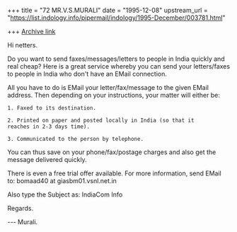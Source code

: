 +++
title = "72 MR.V.S.MURALI"
date = "1995-12-08"
upstream_url = "https://list.indology.info/pipermail/indology/1995-December/003781.html"

+++
[Archive link](https://list.indology.info/pipermail/indology/1995-December/003781.html)


Hi netters.

Do you want to send faxes/messages/letters to people in India quickly and 
real cheap? Here is a great service whereby you can send your 
letters/faxes to people in India who don't have an EMail connection.

All you have to do is EMail your letter/fax/message to the given EMail 
address. Then depending on your instructions, your matter will either be:

	1. Faxed to its destination.

	2. Printed on paper and posted locally in India (so that it 
	reaches in 2-3 days time).

	3. Communicated to the person by telephone.

You can thus save on your phone/fax/postage charges and also get the 
message delivered quickly.

There is even a free trial offer available. For more information, send 
EMail to:
	bomaad40 at giasbm01.vsnl.net.in

Also type the Subject as: IndiaCom Info

Regards.

--- Murali.






